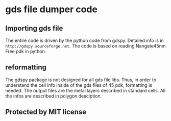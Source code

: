 # gds file dumper code
## Importing gds file

The entire code is driven by the python code from gdspy.  Detailed info is in
`http://gdspy.sourceforge.net`. The code is based on reading Nangate45nm Free
pdk in python.

## reformatting
The gdspy package is not designed for all gds file libs. Thus, in order to
understand the cell info inside of the gds files of 45 pdk, formatting is
needed.  The output files are the metal layers described in standard cells. All
the infos are described in polygon desciption.

## Protected by MIT license
